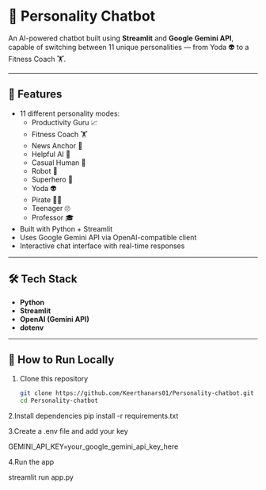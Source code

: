 # 🤖 Personality Chatbot

An AI-powered chatbot built using **Streamlit** and **Google Gemini API**, capable of switching between 11 unique personalities — from Yoda 👽 to a Fitness Coach 🏋.

---

## 🌟 Features
- 11 different personality modes:
  - Productivity Guru 📈
  - Fitness Coach 🏋
  - News Anchor 📰
  - Helpful AI 🧠
  - Casual Human 🧑
  - Robot 🤖
  - Superhero 💪
  - Yoda 👽
  - Pirate 🏴‍☠
  - Teenager 🙄
  - Professor 🎓
- Built with Python + Streamlit
- Uses Google Gemini API via OpenAI-compatible client
- Interactive chat interface with real-time responses

---

## 🛠️ Tech Stack
- **Python**
- **Streamlit**
- **OpenAI (Gemini API)**
- **dotenv**

---

## 🚀 How to Run Locally
1. Clone this repository  
   ```bash
   git clone https://github.com/Keerthanars01/Personality-chatbot.git
   cd Personality-chatbot

2.Install dependencies
pip install -r requirements.txt


3.Create a .env file and add your key

GEMINI_API_KEY=your_google_gemini_api_key_here


4.Run the app

streamlit run app.py
